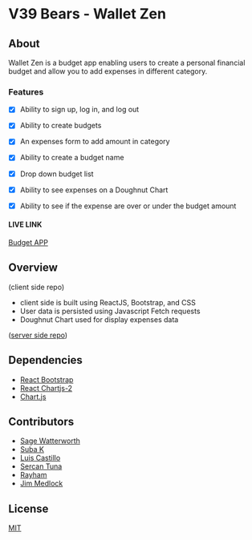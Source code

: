 # V39 Bears - Wallet Zen

## About

Wallet Zen is a budget app enabling users to create a personal financial budget and allow you to add expenses in different category. 

### Features

- [x] Ability to sign up, log in, and log out
- [x] Ability to create budgets
- [x] An expenses form to add amount in category
- [x] Ability to create a budget name
- [x] Drop down budget list 
- [x] Ability to see expenses on a Doughnut Chart
- [x] Ability to see if the expense are over or under the budget amount


#### LIVE LINK

[Budget APP](https://obscure-escarpment-80444.herokuapp.com/)  


## Overview

(client side repo)
* client side is built using ReactJS, Bootstrap, and CSS
* User data is persisted using Javascript Fetch requests
* Doughnut Chart used for display expenses data

([server side repo](https://github.com/chingu-voyages/v39-bears-team-08be))

## Dependencies
* [React Bootstrap](https://react-bootstrap.github.io/getting-started/introduction/)
* [React Chartjs-2](https://www.npmjs.com/package/react-chartjs-2)
* [Chart.js](https://www.chartjs.org/)



## Contributors
* [Sage Watterworth](https://github.com/sage-watterworth)
* [Suba K](https://www.linkedin.com/in/suba-k/)
* [Luis Castillo](https://github.com/LuisCastilloKC) 
* [Sercan Tuna](https://github.com/srcntuna)
* [Rayham](https://github.com/Rayhan1998)
* [Jim Medlock](https://github.com/jdmedlock)

## License
[MIT](https://choosealicense.com/licenses/mit/)

